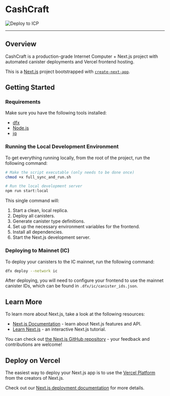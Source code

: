 # CashCraft

![Deploy to ICP](https://github.com/Fuzara/cashcraft/actions/workflows/deploy.yml/badge.svg)

---

## Overview
CashCraft is a production-grade Internet Computer + Next.js project with automated canister deployments and Vercel frontend hosting.

This is a [Next.js](https://nextjs.org) project bootstrapped with [`create-next-app`](https://nextjs.org/docs/app/api-reference/cli/create-next-app).

## Getting Started

### Requirements

Make sure you have the following tools installed:
- [dfx](https://internetcomputer.org/docs/current/developer-docs/setup/install/)
- [Node.js](https://nodejs.org/)
- [jq](https://stedolan.github.io/jq/download/)

### Running the Local Development Environment

To get everything running locally, from the root of the project, run the following command:

```bash
# Make the script executable (only needs to be done once)
chmod +x full_sync_and_run.sh

# Run the local development server
npm run start:local
```

This single command will:
1.  Start a clean, local replica.
2.  Deploy all canisters.
3.  Generate canister type definitions.
4.  Set up the necessary environment variables for the frontend.
5.  Install all dependencies.
6.  Start the Next.js development server.

### Deploying to Mainnet (IC)

To deploy your canisters to the IC mainnet, run the following command:

```bash
dfx deploy --network ic
```

After deploying, you will need to configure your frontend to use the mainnet canister IDs, which can be found in `.dfx/ic/canister_ids.json`.

## Learn More

To learn more about Next.js, take a look at the following resources:

- [Next.js Documentation](https://nextjs.org/docs) - learn about Next.js features and API.
- [Learn Next.js](https://nextjs.org/learn) - an interactive Next.js tutorial.

You can check out [the Next.js GitHub repository](https://github.com/vercel/next.js) - your feedback and contributions are welcome!

## Deploy on Vercel

The easiest way to deploy your Next.js app is to use the [Vercel Platform](https://vercel.com/new?utm_medium=default-template&filter=next.js&utm_source=create-next-app&utm_campaign=create-next-app-readme) from the creators of Next.js.

Check out our [Next.js deployment documentation](https://nextjs.org/docs/app/building-your-application/deploying) for more details.
